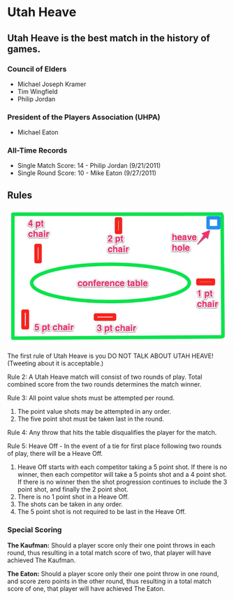 # Utah Heave

## Utah Heave is the best match in the history of games.

### Council of Elders

- Michael Joseph Kramer
- Tim Wingfield
- Philip Jordan

### President of the Players Association (UHPA)

- Michael Eaton

### All-Time Records

- Single Match Score: 14 - Philip Jordan (9/21/2011)
- Single Round Score: 10 - Mike Eaton (9/27/2011)

## Rules

![Utah Heave Arena](http://github.com/MichaelJosephKramer/UtahHeave/raw/master/images/UtahHeave.jpg "Utah Heave Arena")

The first rule of Utah Heave is you DO NOT TALK ABOUT UTAH HEAVE! (Tweeting about it is
acceptable.)

Rule 2: A Utah Heave match will consist of two rounds of play. Total combined score from
the two rounds determines the match winner.

Rule 3: All point value shots must be attempted per round.

1. The point value shots may be attempted in any order.
2. The five point shot must be taken last in the round.

Rule 4: Any throw that hits the table disqualifies the player for the match.

Rule 5: Heave Off - In the event of a tie for first place following two rounds of play, there will be a Heave Off.

1. Heave Off starts with each competitor taking a 5 point shot. If there is no
    winner, then each competitor will take a 5 points shot and a 4 point shot. If there
    is no winner then the shot progression continues to include the 3 point shot, and
    finally the 2 point shot.
2. There is no 1 point shot in a Heave Off.
3. The shots can be taken in any order.
4. The 5 point shot is not required to be last in the Heave Off.

### Special Scoring

**The Kaufman:** Should a player score only their one point throws in each round, thus
resulting in a total match score of two, that player will have achieved The Kaufman.

**The Eaton:** Should a player score only their one point throw in one round, and
score zero points in the other round, thus resulting in a total match score of one, that
player will have achieved The Eaton.
